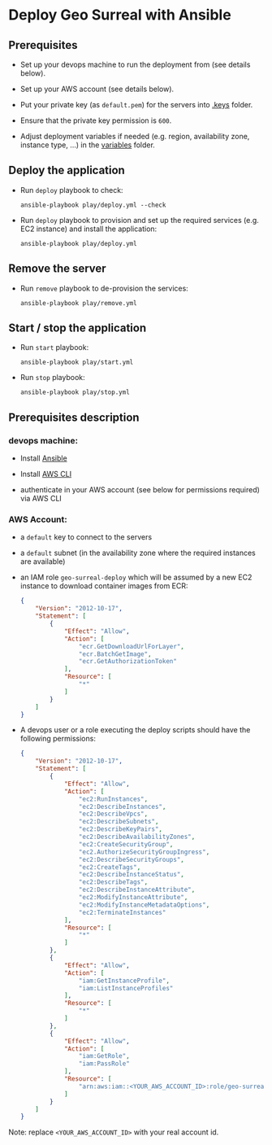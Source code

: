 # Deploy Geo Surreal with Ansible

## Prerequisites

- Set up your devops machine to run the deployment from (see details below).

- Set up your AWS account (see details below).

- Put your private key (as `default.pem`) for the servers into [.keys](./.keys) folder.

- Ensure that the private key permission is `600`.

- Adjust deployment variables if needed (e.g. region, availability zone, instance type, …) in the [variables](./variables) folder.


## Deploy the application

- Run `deploy` playbook to check:

      ansible-playbook play/deploy.yml --check

- Run `deploy` playbook to provision and set up the required services (e.g. EC2 instance) and install the application:

      ansible-playbook play/deploy.yml


## Remove the server

- Run `remove` playbook to de-provision the services:

      ansible-playbook play/remove.yml


## Start / stop the application

- Run `start` playbook:

      ansible-playbook play/start.yml

- Run `stop` playbook:

      ansible-playbook play/stop.yml


## Prerequisites description

### devops machine:

- Install [Ansible](https://docs.ansible.com/ansible/latest/installation_guide/intro_installation.html)

- Install [AWS CLI](https://docs.aws.amazon.com/cli/latest/userguide/getting-started-install.html)

- authenticate in your AWS account (see below for permissions required) via AWS CLI

### AWS Account:

- a `default` key to connect to the servers

- a `default` subnet (in the availability zone where the required instances are available)

-  an IAM role `geo-surreal-deploy` which will be assumed by a new EC2 instance to download container images from ECR:

    ```json
    {
        "Version": "2012-10-17",
        "Statement": [
            {
                "Effect": "Allow",
                "Action": [
                    "ecr.GetDownloadUrlForLayer",
                    "ecr.BatchGetImage",
                    "ecr.GetAuthorizationToken"
                ],
                "Resource": [
                    "*"
                ]
            }
        ]
    }

- A devops user or a role executing the deploy scripts should have the following permissions:

    ```json
   {
        "Version": "2012-10-17",
        "Statement": [
            {
                "Effect": "Allow",
                "Action": [
                    "ec2:RunInstances",
                    "ec2:DescribeInstances",
                    "ec2:DescribeVpcs",
                    "ec2:DescribeSubnets",
                    "ec2:DescribeKeyPairs",
                    "ec2:DescribeAvailabilityZones",
                    "ec2:CreateSecurityGroup",
                    "ec2.AuthorizeSecurityGroupIngress",
                    "ec2:DescribeSecurityGroups",
                    "ec2:CreateTags",
                    "ec2:DescribeInstanceStatus",
                    "ec2:DescribeTags",
                    "ec2:DescribeInstanceAttribute",
                    "ec2:ModifyInstanceAttribute",
                    "ec2:ModifyInstanceMetadataOptions",
                    "ec2:TerminateInstances"
                ],
                "Resource": [
                    "*"
                ]
            },
            {
                "Effect": "Allow",
                "Action": [
                    "iam:GetInstanceProfile",
                    "iam:ListInstanceProfiles"
                ],
                "Resource": [
                    "*"
                ]
            },
            {
                "Effect": "Allow",
                "Action": [
                    "iam:GetRole",
                    "iam:PassRole"
                ],
                "Resource": [
                    "arn:aws:iam::<YOUR_AWS_ACCOUNT_ID>:role/geo-surreal-deploy"
                ]
            }
        ]
    }

Note: replace `<YOUR_AWS_ACCOUNT_ID>` with your real account id.
